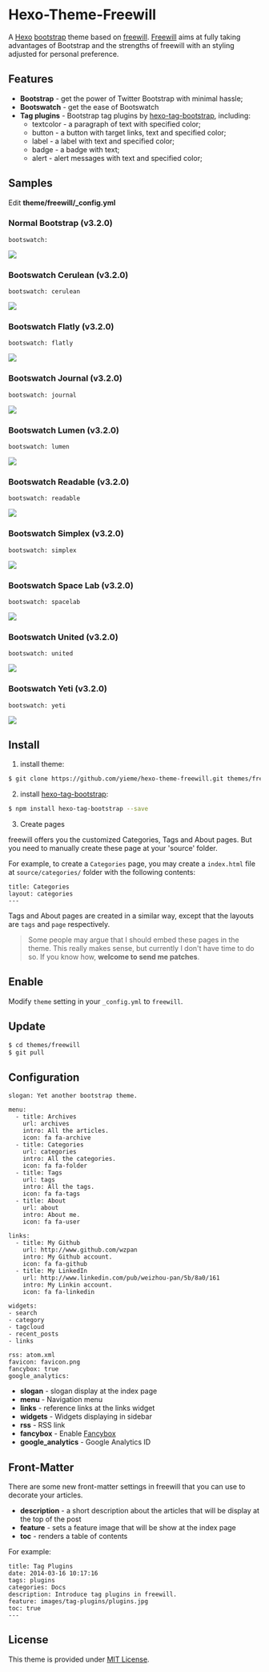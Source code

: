# Hexo-Theme-Freewill

A [Hexo](http://zespia.tw/hexo/) [bootstrap](http://getbootstrap.com) theme based on [freewill](https://github.com/wzpan/hexo-theme-freewill). [Freewill](https://github.com/yieme/hexo-theme-freewill) aims at fully taking advantages of Bootstrap and the strengths of freewill with an styling adjusted for personal preference.

## Features

* **Bootstrap** - get the power of Twitter Bootstrap with minimal hassle;
* **Bootswatch** - get the ease of Bootswatch
* **Tag plugins** - Bootstrap tag plugins by [hexo-tag-bootstrap](https://github.com/wzpan/hexo-tag-bootstrap), including:
  - textcolor - a paragraph of text with specified color;
  - button - a button with target links, text and specified color;
  - label - a label with text and specified color;
  - badge - a badge with text;
  - alert - alert messages with text and specified color;

## Samples

Edit **theme/freewill/_config.yml**

### Normal Bootstrap (v3.2.0)

```
bootswatch:
```

![](source/img/example/bootstrap.png)


### Bootswatch Cerulean (v3.2.0)

```
bootswatch: cerulean
```

![](source/img/example/cerulean.png)


### Bootswatch Flatly (v3.2.0)

```
bootswatch: flatly
```

![](source/img/example/flatly.png)


### Bootswatch Journal (v3.2.0)

```
bootswatch: journal
```

![](source/img/example/journal.png)


### Bootswatch Lumen (v3.2.0)

```
bootswatch: lumen
```

![](source/img/example/lumen.png)


### Bootswatch Readable (v3.2.0)

```
bootswatch: readable
```

![](source/img/example/readable.png)


### Bootswatch Simplex (v3.2.0)

```
bootswatch: simplex
```

![](source/img/example/simplex.png)


### Bootswatch Space Lab (v3.2.0)

```
bootswatch: spacelab
```

![](source/img/example/spacelab.png)


### Bootswatch United (v3.2.0)

```
bootswatch: united
```

![](source/img/example/united.png)

### Bootswatch Yeti (v3.2.0)

```
bootswatch: yeti
```

![](source/img/example/yeti.png)



## Install

1) install theme:

``` sh
$ git clone https://github.com/yieme/hexo-theme-freewill.git themes/freewill
```

2) install [hexo-tag-bootstrap](https://github.com/wzpan/hexo-tag-bootstrap):

``` sh
$ npm install hexo-tag-bootstrap --save
```

3) Create pages

freewill offers you the customized Categories, Tags and About pages. But you need to manually create these page at your 'source' folder.

For example, to create a `Categories` page, you may create a `index.html` file at `source/categories/` folder with the following contents:

```
title: Categories
layout: categories
---
```

Tags and About pages are created in a similar way, except that the layouts are `tags` and `page` respectively.

> Some people may argue that I should embed these pages in the theme. This really makes sense, but currently I don't have time to do so. If you know how, **welcome to send me patches**.

## Enable

Modify `theme` setting in your `_config.yml` to `freewill`.

## Update

``` sh
$ cd themes/freewill
$ git pull
```

## Configuration

```
slogan: Yet another bootstrap theme.

menu:
  - title: Archives
    url: archives
    intro: All the articles.
    icon: fa fa-archive
  - title: Categories
    url: categories
    intro: All the categories.
    icon: fa fa-folder
  - title: Tags
    url: tags
    intro: All the tags.
    icon: fa fa-tags
  - title: About
    url: about
    intro: About me.
    icon: fa fa-user

links:
  - title: My Github
    url: http://www.github.com/wzpan
    intro: My Github account.
    icon: fa fa-github
  - title: My LinkedIn
    url: http://www.linkedin.com/pub/weizhou-pan/5b/8a0/161
    intro: My Linkin account.
    icon: fa fa-linkedin

widgets:
- search
- category
- tagcloud
- recent_posts
- links

rss: atom.xml
favicon: favicon.png
fancybox: true
google_analytics:
```

* **slogan** - slogan display at the index page
* **menu** - Navigation menu
* **links** - reference links at the links widget
* **widgets** - Widgets displaying in sidebar
* **rss** - RSS link
* **fancybox** - Enable [Fancybox](http://fancyapps.com/fancybox/)
* **google_analytics** - Google Analytics ID

## Front-Matter

There are some new front-matter settings in freewill that you can use to decorate your articles.

* **description** - a short description about the articles that will be display at the top of the post
* **feature** - sets a feature image that will be show at the index page
* **toc** - renders a table of contents

For example:

```
title: Tag Plugins
date: 2014-03-16 10:17:16
tags: plugins
categories: Docs
description: Introduce tag plugins in freewill.
feature: images/tag-plugins/plugins.jpg
toc: true
---
```

## License

This theme is provided under [MIT License](http://opensource.org/licenses/MIT).

<!-- ## People Using freewill

see [Examples](https://github.com/wzpan/freewill/wiki/Examples) -->
